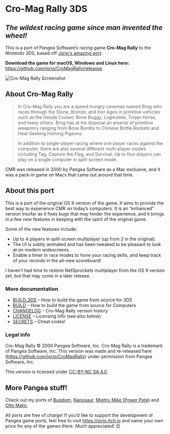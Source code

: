 # Cro-Mag Rally 3DS

## *The wildest racing game since man invented the wheel!*

This is a port of Pangea Software’s racing game **Cro-Mag Rally** to the Nintendo 3DS, based off [Jorio's amazing port](https://github.com/jorio/CroMagRally).

**Download the game for macOS, Windows and Linux here:** https://github.com/jorio/CroMagRally/releases

![Cro-Mag Rally Screenshot](docs/screenshot.webp)

## About Cro-Mag Rally

> In Cro-Mag Rally you are a speed-hungry caveman named Brog who races through the Stone, Bronze, and Iron Ages in primitive vehicles such as the Geode Cruiser, Bone Buggy, Logmobile, Trojan Horse, and many others. Brog has at his disposal an arsenal of primitive weaponry ranging from Bone Bombs to Chinese Bottle Rockets and Heat Seeking Homing Pigeons.
> 
> In addition to single-player racing where one player races against the computer, there are also several different multi-player modes including Tag, Capture the Flag, and Survival. Up to four players can play on a single computer in split-screen mode.

CMR was released in 2000 by Pangea Software as a Mac exclusive, and it was a pack-in game on Macs that came out around that time.

## About this port

This is a port of the original OS 9 version of the game. It aims to provide the best way to experience CMR on today’s computers. It is an “enhanced” version insofar as it fixes bugs that may hinder the experience, and it brings in a few new features in keeping with the spirit of the original game.

Some of the new features include:
- Up to 4 players in split-screen multiplayer (up from 2 in the original).
- The UI is subtly animated and has been tweaked to be pleasant to look at on modern widescreens.
- Enable a timer in race modes to hone your racing skills, and keep track of your records in the all-new scoreboard!

I haven’t had time to restore NetSprockets multiplayer from the OS 9 version yet, but that may come in a later release.

### More documentation

- [BUILD_3DS](BUILD_3DS.md) – How to build the game from source for 3DS
- [BUILD](BUILD.md) – How to build the game from source for Computers
- [CHANGELOG](CHANGELOG.md) – Cro-Mag Rally version history
- [LICENSE](LICENSE.md) – Licensing info (see also below)
- [SECRETS](SECRETS.md) – Cheat codes!

### Legal info

Cro-Mag Rally © 2000 Pangea Software, Inc. Cro-Mag Rally is a trademark of Pangea Software, Inc. This version was made and re-released here (https://github.com/jorio/CroMagRally) under permission from Pangea Software, Inc.

This version is licensed under [CC-BY-NC SA 4.0](LICENSE.md).

## More Pangea stuff!

Check out my ports of [Bugdom](https://github.com/jorio/Bugdom), [Nanosaur](https://github.com/jorio/Nanosaur), [Mighty Mike (Power Pete)](https://github.com/jorio/MightyMike) and [Otto Matic](https://github.com/jorio/OttoMatic).

All ports are free of charge! If you’d like to support the development of Pangea game ports, feel free to visit https://jorio.itch.io and name your own price for any of the games there. Much appreciated! 😊
